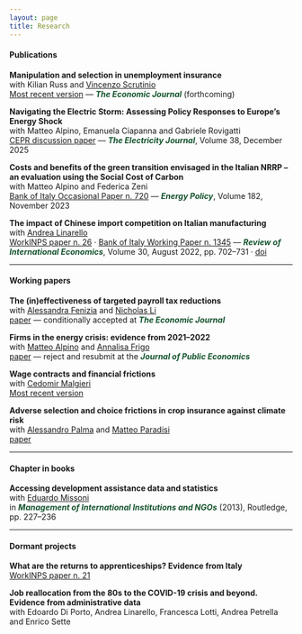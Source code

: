 ```yaml
---
layout: page
title: Research
---
```


#### Publications

**Manipulation and selection in unemployment insurance**  
with Kilian Russ and [Vincenzo Scrutinio](https://sites.google.com/view/vincenzoscrutinio/home)  
[Most recent version](https://luca-citino.github.io/docs/targeted_ui-5.pdf) — <span style="color:#14532d; font-weight:700; font-style:italic;">The Economic Journal</span> (forthcoming)

**Navigating the Electric Storm: Assessing Policy Responses to Europe’s Energy Shock**  
with Matteo Alpino, Emanuela Ciapanna and Gabriele Rovigatti  
[CEPR discussion paper](https://cepr.org/system/files/publication-files/DP19981.pdf) — <span style="color:#14532d; font-weight:700; font-style:italic;">The Electricity Journal</span>, Volume 38, December 2025

**Costs and benefits of the green transition envisaged in the Italian NRRP – an evaluation using the Social Cost of Carbon**  
with Matteo Alpino and Federica Zeni  
[Bank of Italy Occasional Paper n. 720](https://www.bancaditalia.it/pubblicazioni/qef/2022-0720/QEF_720.pdf) — <span style="color:#14532d; font-weight:700; font-style:italic;">Energy Policy</span>, Volume 182, November 2023

**The impact of Chinese import competition on Italian manufacturing**  
with [Andrea Linarello](https://sites.google.com/site/andrealinarello/home)  
[WorkINPS paper n. 26](https://www.inps.it/docallegatiNP/Mig/InpsComunica/WorkInps_Papers/26_WorkINPS_Linarello_Citino_dicembre_2019.pdf) · [Bank of Italy Working Paper n. 1345](https://www.bancaditalia.it/pubblicazioni/temi-discussione/2021/2021-1345/en_tema_1345.pdf?language_id=1) — <span style="color:#14532d; font-weight:700; font-style:italic;">Review of International Economics</span>, Volume 30, August 2022, pp. 702–731 · [doi](https://onlinelibrary.wiley.com/doi/10.1111/roie.12587)

---

#### Working papers

**The (in)effectiveness of targeted payroll tax reductions**  
with [Alessandra Fenizia](https://sites.google.com/site/alessandrafenizia/) and [Nicholas Li](https://sites.google.com/view/nicholasli)  
[paper](https://luca-citino.github.io/docs/FLC_2025Jan7.pdf) — conditionally accepted at <span style="color:#14532d; font-weight:700; font-style:italic;">The Economic Journal</span>

**Firms in the energy crisis: evidence from 2021–2022**  
with [Matteo Alpino](https://sites.google.com/site/alpinomtt) and [Annalisa Frigo](https://annalisafrigo.weebly.com/)  
[paper](https://luca-citino.github.io/docs/acf_april25_c.pdf) — reject and resubmit at the <span style="color:#14532d; font-weight:700; font-style:italic;">Journal of Public Economics</span>

**Wage contracts and financial frictions**  
with [Cedomir Malgieri](https://www.cedomirmalgieri.com)  
[Most recent version](https://cedomirm.github.io/website/MC_JMP.pdf)

**Adverse selection and choice frictions in crop insurance against climate risk**  
with [Alessandro Palma](https://sites.google.com/view/alessandropalma/home) and [Matteo Paradisi](https://www.matteoparadisi.com/)  
[paper](https://luca-citino.github.io/docs/cpp_aug20204.pdf)

---

#### Chapter in books

**Accessing development assistance data and statistics**  
with [Eduardo Missoni](http://eduardomissoni.info/?lang=en)  
in <span style="color:#14532d; font-weight:700; font-style:italic;">Management of International Institutions and NGOs</span> (2013), Routledge, pp. 227–236

---

#### Dormant projects

**What are the returns to apprenticeships? Evidence from Italy**  
[WorkINPS paper n. 21](https://www.inps.it/docallegatiNP/Mig/InpsComunica/WorkINPS_Papers/21_luglio_2020_aggiornamento_WorkINPS_papers.pdf)

**Job reallocation from the 80s to the COVID-19 crisis and beyond. Evidence from administrative data**  
with Edoardo Di Porto, Andrea Linarello, Francesca Lotti, Andrea Petrella and Enrico Sette
